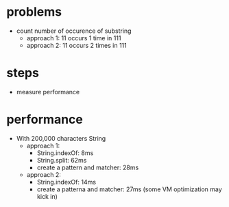# problems
- count number of occurence of substring
  - approach 1: 11 occurs 1 time in 111
  - approach 2: 11 occurs 2 times in 111
# steps
- measure performance
# performance
- With 200,000 characters String
  - approach 1:
    - String.indexOf: 8ms
    - String.split: 62ms
    - create a pattern and matcher: 28ms
  - approach 2:
    - String.indexOf: 14ms
    - create a patterna and matcher: 27ms (some VM optimization may kick in)
